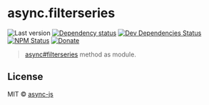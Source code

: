 # async.filterseries

![Last version](https://img.shields.io/github/tag/async-js/async.filterseries.svg?style=flat-square)
[![Dependency status](http://img.shields.io/david/async-js/async.filterseries.svg?style=flat-square)](https://david-dm.org/async-js/async.filterseries)
[![Dev Dependencies Status](http://img.shields.io/david/dev/async-js/async.filterseries.svg?style=flat-square)](https://david-dm.org/async-js/async.filterseries#info=devDependencies)
[![NPM Status](http://img.shields.io/npm/dm/async.filterseries.svg?style=flat-square)](https://www.npmjs.org/package/async.filterseries)
[![Donate](https://img.shields.io/badge/donate-paypal-blue.svg?style=flat-square)](https://paypal.me/kikobeats)

> [async#filterseries](https://github.com/async-js/async#async.filterseries) method as module.

## License

MIT © [async-js](https://github.com/async-js)
